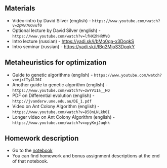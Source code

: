 

## Materials
* Video-intro by David Silver (english) - `https://www.youtube.com/watch?v=2pWv7GOvuf0`
* Optional lecture by David Silver (english) - `https://www.youtube.com/watch?v=lfHX2hHRMVQ`
* Intro lecture (russian) - https://yadi.sk/i/bMo0qa-x3DoqkS
* Intro seminar (russian) - https://yadi.sk/i/IBq2MjoS3DoqkY

## Metaheuristics for optimization
* Guide to genetic algorithms (english) - `https://www.youtube.com/watch?v=ejxfTy4lI6I`
* Another guide to genetic algorithm (english) - `https://www.youtube.com/watch?v=zwYV11a__HQ`
* PDF on Differential evolution (english) - `http://jvanderw.une.edu.au/DE_1.pdf`
* Video on Ant Colony Algorithm (english) - `https://www.youtube.com/watch?v=D58nLNLkb0I`
* Longer video on Ant Colony Algorithm (english) - `https://www.youtube.com/watch?v=xpyKmjJuqhk`


## Homework description
* Go to the [notebook](https://github.com/yandexdataschool/Practical_RL/blob/master/week0/frozenlake.ipynb)
* You can find homework and bonus assignment descriptions at the end of that notebook.
